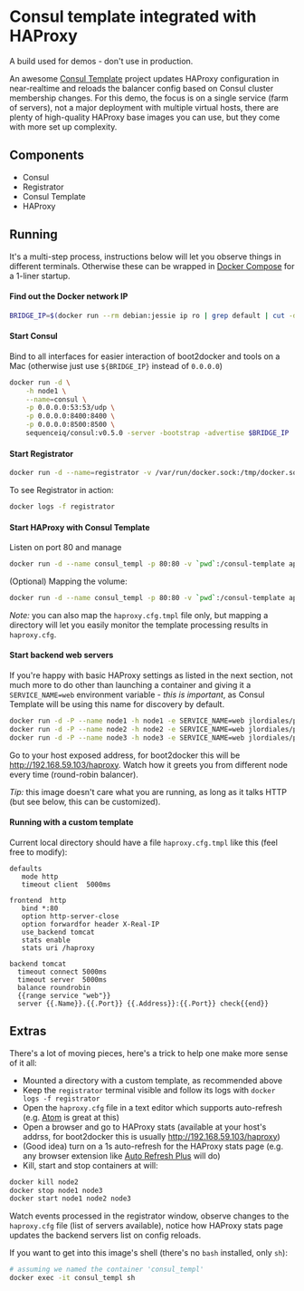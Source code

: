 # Consul template integrated with HAProxy

A build used for demos - don't use in production.

An awesome [Consul Template](https://hashicorp.com/blog/introducing-consul-template.html) project
updates HAProxy configuration in near-realtime and reloads the balancer config based on Consul cluster
membership changes. For this demo, the focus is on a single service (farm of servers), not a major
deployment with multiple virtual hosts, there are plenty of high-quality HAProxy base images you can use,
but they come with more set up complexity.

## Components
- Consul
- Registrator
- Consul Template
- HAProxy


## Running
It's a multi-step process, instructions below will let you observe things in different terminals. Otherwise these can be wrapped in [Docker Compose](https://docs.docker.com/compose/) for a 1-liner startup.

#### Find out the Docker network IP
```bash
BRIDGE_IP=$(docker run --rm debian:jessie ip ro | grep default | cut -d" " -f 3)
```

#### Start Consul
Bind to all interfaces for easier interaction of boot2docker and tools on a Mac (otherwise just use `${BRIDGE_IP}` instead of `0.0.0.0`)
```bash
docker run -d \
    -h node1 \
    --name=consul \
    -p 0.0.0.0:53:53/udp \
    -p 0.0.0.0:8400:8400 \
    -p 0.0.0.0:8500:8500 \
    sequenceiq/consul:v0.5.0 -server -bootstrap -advertise $BRIDGE_IP
```

#### Start Registrator
```bash
docker run -d --name=registrator -v /var/run/docker.sock:/tmp/docker.sock gliderlabs/registrator consul://$BRIDGE_IP:8500
```

To see Registrator in action:
```bash
docker logs -f registrator
```

#### Start HAProxy with Consul Template

Listen on port 80 and manage
```bash
docker run -d --name consul_templ -p 80:80 -v `pwd`:/consul-template aperepel/consul-template-haproxy
```


(Optional) Mapping the volume:

```bash
docker run -d --name consul_templ -p 80:80 -v `pwd`:/consul-template aperepel/consul-template-haproxy
```

*Note:* you can also map the `haproxy.cfg.tmpl` file only, but mapping a directory will let you easily monitor the template processing results in `haproxy.cfg`.



#### Start backend web servers

If you're happy with basic HAProxy settings as listed in the next section, not much more to do other than launching a container and giving it a `SERVICE_NAME=web` environment variable - *this is important*, as Consul Template will be using this name for discovery by default.

```bash
docker run -d -P --name node1 -h node1 -e SERVICE_NAME=web jlordiales/python-micro-service:latest
docker run -d -P --name node2 -h node2 -e SERVICE_NAME=web jlordiales/python-micro-service:latest
docker run -d -P --name node3 -h node3 -e SERVICE_NAME=web jlordiales/python-micro-service:latest
```

Go to your host exposed address, for boot2docker this will be http://192.168.59.103/haproxy. Watch how it greets you from different node every time (round-robin balancer).

*Tip:* this image doesn't care what you are running, as long as it talks HTTP (but see below, this can be customized).



#### Running with a custom template

Current local directory should have a file `haproxy.cfg.tmpl` like this (feel free to modify):
```
defaults
   mode http
   timeout client  5000ms

frontend  http
   bind *:80
   option http-server-close
   option forwardfor header X-Real-IP
   use_backend tomcat
   stats enable
   stats uri /haproxy

backend tomcat
  timeout connect 5000ms
  timeout server  5000ms
  balance roundrobin
  {{range service "web"}}
  server {{.Name}}.{{.Port}} {{.Address}}:{{.Port}} check{{end}}
```


## Extras
There's a lot of moving pieces, here's a trick to help one make more sense of it all:
- Mounted a directory with a custom template, as recommended above
- Keep the `registrator` terminal visible and follow its logs with `docker logs -f registrator`
- Open the `haproxy.cfg` file in a text editor which supports auto-refresh (e.g. [Atom](https://atom.io/) is great at this)
- Open a browser and go to HAProxy stats (available at your host's addrss, for boot2docker this is usually http://192.168.59.103/haproxy)
- (Good idea) turn on a 1s auto-refresh for the HAProxy stats page (e.g. any browser extension like [Auto Refresh Plus](https://chrome.google.com/webstore/detail/auto-refresh-plus/hgeljhfekpckiiplhkigfehkdpldcggm?hl=en) will do)
- Kill, start and stop containers at will:
```bash
docker kill node2
docker stop node1 node3
docker start node1 node2 node3
```
Watch events processed in the registrator window, observe changes to the `haproxy.cfg` file (list of servers available), notice how HAProxy stats page updates the backend servers list on config reloads.

If you want to get into this image's shell (there's no `bash` installed, only `sh`):
```bash
# assuming we named the container 'consul_templ'
docker exec -it consul_templ sh
```
